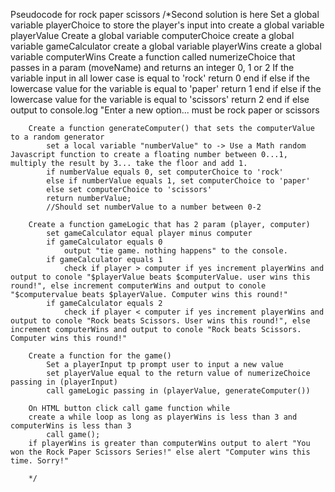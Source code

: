 Pseudocode for rock paper scissors
/*Second solution is here
        Set a global variable playerChoice to store the player's input into
        create a global variable playerValue
        Create a global variable computerChoice
        create a global variable gameCalculator
        create a global variable playerWins
        create a global variable computerWins
        Create a function called numerizeChoice that passes in a param (moveName) and returns an integer 0, 1 or 2
            If the variable input in all lower case is equal to 'rock'
                return 0
                end if
            else if the lowercase value for the variable is equal to 'paper'
                return 1
                end if
            else if the lowercase value for the variable is equal to 'scissors'
                return 2
                end if
            else
                output to console.log "Enter a new option... must be rock paper or scissors
        
        Create a function generateComputer() that sets the computerValue to a random generator
            set a local variable "numberValue" to -> Use a Math random Javascript function to create a floating number between 0...1, multiply the result by 3... take the floor and add 1.
            if numberValue equals 0, set computerChoice to 'rock'
            else if numberValue equals 1, set computerChoice to 'paper'
            else set computerChoice to 'scissors'
            return numberValue;
            //Should set numberValue to a number between 0-2

        Create a function gameLogic that has 2 param (player, computer)
            set gameCalculator equal player minus computer
            if gameCalculator equals 0
                output "tie game. nothing happens" to the console.
            if gameCalculator equals 1
                check if player > computer if yes increment playerWins and output to conole "$playerValue beats $computerValue. user wins this round!", else increment computerWins and output to conole "$computervalue beats $playerValue. Computer wins this round!"
            if gameCalculator equals 2
                check if player < computer if yes increment playerWins and output to conole "Rock beats Scissors. User wins this round!", else increment computerWins and output to conole "Rock beats Scissors. Computer wins this round!"

        Create a function for the game()
            Set a playerInput tp prompt user to input a new value
            set playerValue equal to the return value of numerizeChoice passing in (playerInput)
            call gameLogic passing in (playerValue, generateComputer())

        On HTML button click call game function while 
        create a while loop as long as playerWins is less than 3 and computerWins is less than 3
            call game();
        if playerWins is greater than computerWins output to alert "You won the Rock Paper Scissors Series!" else alert "Computer wins this time. Sorry!"
        
        */